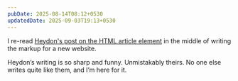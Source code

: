 ```yaml
---
pubDate: 2025-08-14T08:12+0530
updatedDate: 2025-09-03T19:13+0530
---
```


I re-read [Heydon's post on the HTML article element](https://heydonworks.com/article/the-article-element/) in the middle of writing the markup for a new website.

Heydon’s writing is so sharp and funny. Unmistakably theirs. No one else writes quite like them, and I’m here for it.
